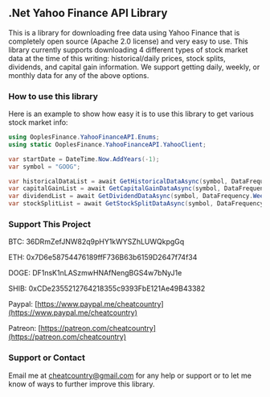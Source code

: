 ## .Net Yahoo Finance API Library

This is a library for downloading free data using Yahoo Finance that is completely open source (Apache 2.0 license) and very easy to use. 
This library currently supports downloading 4 different types of stock market data at the time of this writing: 
historical/daily prices, stock splits, dividends, and capital gain information. 
We support getting daily, weekly, or monthly data for any of the above options.


### How to use this library

Here is an example to show how easy it is to use this library to get various stock market info:

```cs
using OoplesFinance.YahooFinanceAPI.Enums;
using static OoplesFinance.YahooFinanceAPI.YahooClient;

var startDate = DateTime.Now.AddYears(-1);
var symbol = "GOOG";

var historicalDataList = await GetHistoricalDataAsync(symbol, DataFrequency.Daily, startDate);
var capitalGainList = await GetCapitalGainDataAsync(symbol, DataFrequency.Monthly, startDate);
var dividendList = await GetDividendDataAsync(symbol, DataFrequency.Weekly, startDate);
var stockSplitList = await GetStockSplitDataAsync(symbol, DataFrequency.Monthly, startDate);
```


### Support This Project

BTC: 36DRmZefJNW82q9pHY1kWYSZhLUWQkpgGq

ETH: 0x7D6e58754476189ffF736B63b6159D2647f74f34

DOGE: DF1nsK1nLASzmwHNAfNengBGS4w7bNyJ1e

SHIB: 0xCDe2355212764218355c9393FbE121Ae49B43382

Paypal: [https://www.paypal.me/cheatcountry](https://www.paypal.me/cheatcountry)

Patreon: [https://patreon.com/cheatcountry](https://patreon.com/cheatcountry)


### Support or Contact

Email me at cheatcountry@gmail.com for any help or support or to let me know of ways to further improve this library.